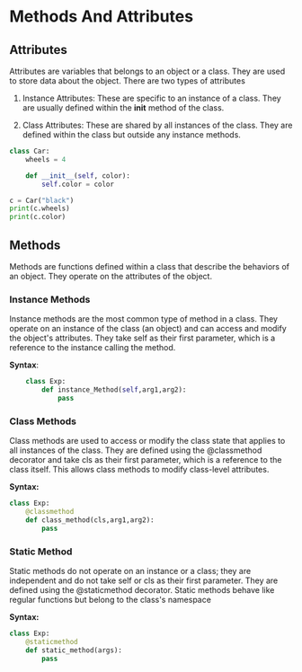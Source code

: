 # Methods And Attributes

## Attributes

Attributes are variables that belongs to an object or a class. They are used to store data about the object. There are two types of attributes

1. Instance Attributes: These are specific to an instance of a class. They are usually defined within the **init** method of the class.

2. Class Attributes: These are shared by all instances of the class. They are defined within the class but outside any instance methods.

```python
class Car:
    wheels = 4

    def __init__(self, color):
        self.color = color

c = Car("black")
print(c.wheels)
print(c.color)
```

## Methods

Methods are functions defined within a class that describe the behaviors of an object. They operate on the attributes of the object.

### Instance Methods

Instance methods are the most common type of method in a class. They operate on an instance of the class (an object) and can access and modify the object's attributes. They take self as their first parameter, which is a reference to the instance calling the method.

**Syntax**:

```python
    class Exp:
        def instance_Method(self,arg1,arg2):
            pass
```

### Class Methods

Class methods are used to access or modify the class state that applies to all instances of the class. They are defined using the @classmethod decorator and take cls as their first parameter, which is a reference to the class itself. This allows class methods to modify class-level attributes.

**Syntax:**

```python
class Exp:
    @classmethod
    def class_method(cls,arg1,arg2):
        pass
```

### Static Method

Static methods do not operate on an instance or a class; they are independent and do not take self or cls as their first parameter. They are defined using the @staticmethod decorator. Static methods behave like regular functions but belong to the class's namespace

**Syntax:**

```python
class Exp:
    @staticmethod
    def static_method(args):
        pass
```
